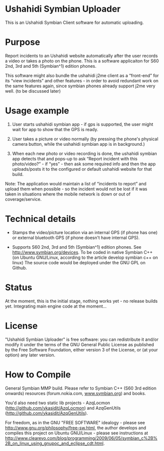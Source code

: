 Ushahidi Symbian Uploader
========================
This is an Ushahidi Symbian Client software for automatic uploading.

Purpose
========
Report incidents to an Ushahidi website automatically after the user records a video or takes a photo on the phone. This is a software applicaiton for S60 2nd, 3rd and 5th (Symbian^1) edition phones.

This software might also bundle the ushahidi j2me client as a “front-end” for its “view incidents” and other features - in order to avoid redundant work on the same features again, since symbian phones already support j2me very well. (to be discussed later)

Usage example
=============
1. User starts ushahidi symbian app - if gps is supported, the user might wait for app to show that the GPS is ready.

2. User takes a picture or video normally (by pressing the phone's physical camera button, while the ushahidi symbian app is in background.)

3. When each new photo or video recording is done, the ushahidi symbian app detects that and pops-up to ask “Report incident with this photo/video?” - if “yes” - then ask some required info and then the app uploads/posts it to the configured or default ushahidi website for that build.

Note: The application would maintain a list of “incidents to report” and upload them when possible - so the incident would not be lost if it was taken in situations where the mobile network is down or out of coverage/service.

Technical details
=================
- Stamps the video/picture location via an internal GPS (if phone has one) or external bluetooth GPS (if phone doesn't have internal GPS).

- Supports S60 2nd, 3rd and 5th (Symbian^1) edition phones. See <http://www.symbian.org/devices>.
To be coded in native Symbian C++ (on Ubuntu GNU/Linux, according to the article develop symbian c++ on linux)
The source code would be deployed under the GNU GPL on Github.

Status
======
At the moment, this is the initial stage, nothing works yet - no release builds yet. Integrating main engine code at the moment...

License
=======
"Ushahidi Symbian Uploader" is free software: you can redistribute it and/or modify it under the terms of the GNU General Public License as published by the Free Software Foundation, either version 3 of the License, or (at your option) any later version.

How to Compile
==============
General Symbian MMP build. Please refer to Symbian C++ (S60 3rd edition onwards) resources (forum.nokia.com, www.symbian.org) and books.

You'd also need two static lib projects - AzqLocmon (http://github.com/ykasidit/AzqLocmon) and AzqGenUtils (http://github.com/ykasidit/AzqGenUtils).

For freedom, as in the GNU "FREE SOFTWARE" idealogy - please see <http://www.gnu.org/philosophy/free-sw.html>, the author develops and compiles this project on Ubuntu GNU/Linux - please see instructions at <http://www.clearevo.com/blog/programming/2009/06/05/symbian_c%2B%2B_on_linux_using_gnupoc_and_eclipse_cdt.html>.

